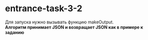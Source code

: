 # entrance-task-3-2

Для запуска нужно вызывать функцию makeOutput. <br>
<b>Алгоритм принимает JSON и возвращает JSON как в примере к заданию</b>